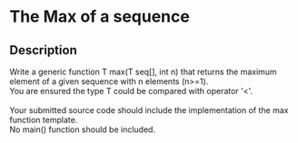 # The Max of a sequence

## Description

Write a generic function T max(T seq[], int n) that returns the maximum element of a given sequence with n elements (n>=1).</br>
You are ensured the type T could be compared with operator '<'.</br></br>
Your submitted source code should include the implementation of the max function template.</br>
No main() function should be included.</br>